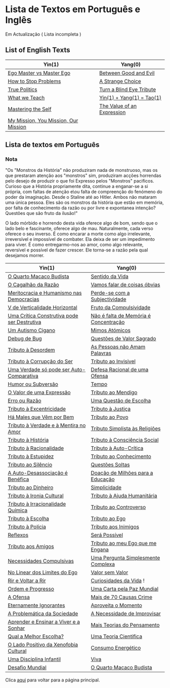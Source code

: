 # Lista de Textos em Português e Inglês

Em Actualização ( Lista incompleta )

## List of English Texts

| Yin(1)                                           | Yang(0)                                                          |
| ------------------------------------------------ | ---------------------------------------------------------------- |
| [Ego Master vs Master Ego](./en/EgoMasters.md)   | [Between Good and Evil](./en/Between_Good_Evil.md)               |
| [How to Stop Problems](./en/Stop_Problems.md)    | [A Strange Choice](./en/Strange_Choice.md)                       |
| [True Politics](./en/True_Politics.md)           | [Turn a Blind Eye Tribute](./en/Turn_Eyes_Blind.md)              |
| [What we Teach](./en/What_We_Teadch.md)          | [Yin(1) + Yang(1) = Tao(1)](./en/Yin_Yang_Tao.md)                |
| [Mastering the Self](./en/Mastering_the_Self.md) | [The Value of an Expression](./en/The_Value_of_an_Expression.md) |
| [My Mission, You Mission, Our Mission](./en/Mission.md) | | 

## Lista de textos em Português

### Nota

"Os "Monstros da História" não produziram nada de monstruoso, mas os que prestaram atenção aos "monstros" sim, produziram acções horrendas pelo desejo de produzir o que foi Expresso pelos "Monstros" pacificos. Curioso que a História propriamente dita, continue a enganar-se a si própria, com faltas de atenção e\ou falta de compreenção do fenómeno do poder da imaginação. Desde o Staline até ao Hitler. Ambos não mataram uma única pessoa. Eles são os monstros da história que estão em memória, por falta de conhecimento da razão ou por livre e expontanea intenção? Questões que são fruto da ilusão!"

O lado mórbido e horrendo desta vida oferece algo de bom, sendo que o lado belo e fascinante, oferece algo de mau. Naturalmente, cada verso oferece o seu inverso. É como encarar a morte como algo irrelevante, irreversível e impossível de combater. Ela deixa de ser um impedimento para viver. É como entregarmo-nos ao amor, como algo relevante, reversível e possível de fazer crescer. Ele torna-se a razão pela qual desejamos morrer.

| Yin(1)                                                                                     | Yang(0)                                                                |
| ------------------------------------------------------------------------------------------ | ---------------------------------------------------------------------- |
| [O Quarto Macaco Budista](./pt/O_4_Macaco_Budista.md)                                      | [Sentido da Vida](./pt/Sentido_da_Vida.md)                             |
| [O Cagalhão da Razão](./pt/O_Cagalhão_Da_Razão.md)                                         | [Vamos falar de coisas óbvias](./pt/Vamos_falar_de_coisas_obvias.md)   |
| [Meritocracia e Humanismo nas Democracias](./pt/Meritocracia_e_Humanismo_na_Democracia.md) | [Perde-se com a Subjectividade](./pt/Perde-se_com_a_subjectividade.md) |
| [V de Verticalidade Horizontal](./pt/V_de_verticalidade_horizontal.md)                     | [Fruto da Compulsividade](./pt/Fruto_da_Compulsividade.md)             |
| [Uma Crítica Construtiva pode ser Destrutiva](./pt/Critica_construtiva_destrutiva.md)      | [Não é falta de Memória é Concentração](./pt/Falta_de_Memoria.md)      |
| [Um Autismo Cigano](./pt/Autismo_Cigano.md)                                                | [Mimos Atómicos](./pt/Mimos_Atomicos.md)                               |
| [Debug de Bug](./pt/Debug_the_Bug.md)                                                      | [Questões de Valor Sagrado](./pt/Questoes_de_valor_sagrado.md)         |
| [Tributo à Desordem](./pt/Tributo_a_Desordem.md)                                           | [As Pessoas não Amam Palavras](./pt/Pessoas_nao_amam_palavras.md)      |
| [Tributo à Corrupção do Ser](./pt/Corrupcao_do_ser.md)                                     | [Tributo ao Invisivel](./pt/Tributo_ao_Invisivel.md)                   |
| [Uma Verdade só pode ser Auto-Comparativa](./pt/Verdade_auto_comparativa.md)               | [Defesa Racional de uma Ofensa](./pt/Defesa_Racional_Ofensa.md)        |
| [Humor ou Subversão](./pt/Humor_Subversao.md)                                              | [Tempo](./pt/Tempo.md)                                                 |
| [O Valor de uma Expressão](./pt/Valor_Expressao.md)                                        | [Tributo ao Mendigo](./pt/Mendigar.md)                                 |
| [Erro ou Razão](./pt/Erro_ou_Razao.md)                                                     | [Uma Questão de Escolha](./pt/Questao_de_Escolha.md)                   |
| [Tributo à Excentricidade](./pt/Excentricidade.md)                                         | [Tributo à Justiça](./pt/Justica.md)                                   |
| [Há Males que Vêm por Bem](./pt/Males_Bem.md)                                              | [Tributo ao Povo](./pt/Povo.md)                                        |
| [Tributo à Verdade e à Mentira no Amor](./pt/Verdade_Mentira_Amor.md)                      | [Tributo Simplista às Religiões](./pt/Religiao.md)                     |
| [Tributo à História](./pt/Historia.md)                                                     | [Tributo à Consciência Social](./pt/Consciencia_Social.md)             |
| [Tributo à Racionalidade](./pt/Racionalidade.md)                                           | [Tributo à Auto-Crítica](./pt/Auto_Critica.md)                         |
| [Tributo à Estupidez](./pt/Estupidez.md)                                                   | [Tributo ao Conhecimento](./pt/Conhecimento.md)                        |
| [Tributo ao Silêncio](./pt/Silencio.md)                                                    | [Questões Soltas](./pt/Questoes_Soltas.md)                             |
| [A Auto-Desassociação é Benéfica](./pt/Desassocia.md)                                      | [Doação de Milhões para a Educação](./pt/Milhoes_Educa.md)             |
| [Tributo ao Dinheiro](./pt/Dinheiro.md)                                                    | [Simplicidade](./pt/Simplicidade.md)                                   |
| [Tributo à Ironia Cultural](./pt/Ironia_Cultural.md)                                       | [Tributo à Ajuda Humanitária](./pt/Ajuda_Humanitaria.md)               |
| [Tributo à Irracionalidade Química](./pt/Irracionalidade_Quimica.md)                       | [Tributo ao Controverso](./pt/Controverso.md)                          |
| [Tributo à Escolha](./pt/Escolha.md)                                                       | [Tributo ao Ego](./pt/Ego.md)                                          |
| [Tributo à Polícia](./pt/Policia.md)                                                       | [Tributo aos Inimigos](./pt/Inimigos.md)                               |
| [Reflexos](./pt/Reflexos.md)                                                               | [Será Possível](./pt/Possivel.md)                                      |
| [Tributo aos Amigos](./pt/Amigos.md)                                                       | [Tributo ao meu Ego que me Engana](./pt/Engana_Ego.md)                 |
| [Necessidades Compulsivas](./pt/Necessidades.md)                                           | [Uma Pergunta Simplesmente Complexa](./pt/Pergunta_Complexa.md)        |
| [No Linear dos Limites do Ego](./pt/Limites_Ego.md)                                        | [Valor sem Valor](./pt/Valor_sem_Valor.md)                             |
| [Rir e Voltar a Rir](./pt/Rir.md)                                                          | [Curiosidades da Vida](./pt/Curiosidade_Vida.md) !                     |
| [Ordem e Progresso](./pt/Ordem_Progresso.md)                                               | [Uma Carta pela Paz Mundial](./pt/Carta_Paz_Mundial.md)                |
| [A Ofensa](./pt/A_Ofensa.md)                                                               | [Mais de 70 Causas Crime](./pt/70_Causas_Crime.md)                     |
| [Eternamente Ignorantes](./pt/Eternamente_Ignorantes.md)                                   | [Aproveita o Momento](./pt/Aproveita_o_Momento.md)                     |
| [A Problemática da Sociedade](./pt/A_Problematica_da_Sociedade.md)                         | [A Necessidade de Improvisar](./pt/A_necessidade_de_Improvisar)        |
| [Aprender e Ensinar a Viver e a Sonhar](./pt/Aprender_Ensinar_Viver_Sonhar.md)             | [Mais Teorias do Pensamento](./pt/Mais_teorias_do_pensamento.md)       |
| [Qual a Melhor Escolha?](./pt/Qual_a_Melhor_Escolha.md)                                    | [Uma Teoria Cientifica](./pt/Uma_Teoria_Cientifica.md)                 |
| [O Lado Positivo da Xenofobia Cultural](./pt/O_Lado_Positivo.md)                           | [Consumo Energético](./pt/Consumo_Energetico.md)                       |
| [Uma Disciplina Infantil](./pt/Uma_Disciplina_Infantil.md) | [Viva](./pt/Viva.md) | 
| [Desafio Mundial](./pt/dn/Intro.md) | [O Quarto Macaco Budista](./pt/yt/README.md)|


Clica [aqui](../README.md) para voltar para a página principal.
